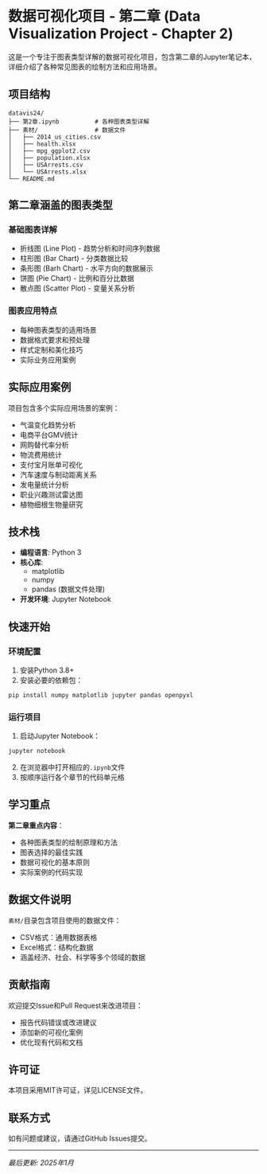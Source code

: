 # 数据可视化项目 - 第二章 (Data Visualization Project - Chapter 2)

这是一个专注于图表类型详解的数据可视化项目，包含第二章的Jupyter笔记本，详细介绍了各种常见图表的绘制方法和应用场景。

## 项目结构

```
datavis24/
├── 第2章.ipynb          # 各种图表类型详解
├── 素材/                # 数据文件
│   ├── 2014_us_cities.csv
│   ├── health.xlsx
│   ├── mpg_ggplot2.csv
│   ├── population.xlsx
│   ├── USArrests.csv
│   └── USArrests.xlsx
└── README.md
```

## 第二章涵盖的图表类型

### 基础图表详解
- 折线图 (Line Plot) - 趋势分析和时间序列数据
- 柱形图 (Bar Chart) - 分类数据比较
- 条形图 (Barh Chart) - 水平方向的数据展示
- 饼图 (Pie Chart) - 比例和百分比数据
- 散点图 (Scatter Plot) - 变量关系分析

### 图表应用特点
- 每种图表类型的适用场景
- 数据格式要求和预处理
- 样式定制和美化技巧
- 实际业务应用案例

## 实际应用案例

项目包含多个实际应用场景的案例：
- 气温变化趋势分析
- 电商平台GMV统计
- 网购替代率分析
- 物流费用统计
- 支付宝月账单可视化
- 汽车速度与制动距离关系
- 发电量统计分析
- 职业兴趣测试雷达图
- 植物细根生物量研究

## 技术栈

- **编程语言**: Python 3
- **核心库**: 
  - matplotlib
  - numpy
  - pandas (数据文件处理)
- **开发环境**: Jupyter Notebook

## 快速开始

### 环境配置

1. 安装Python 3.8+
2. 安装必要的依赖包：

```bash
pip install numpy matplotlib jupyter pandas openpyxl
```

### 运行项目

1. 启动Jupyter Notebook：

```bash
jupyter notebook
```

2. 在浏览器中打开相应的`.ipynb`文件
3. 按顺序运行各个章节的代码单元格

## 学习重点

**第二章重点内容**：
- 各种图表类型的绘制原理和方法
- 图表选择的最佳实践
- 数据可视化的基本原则
- 实际案例的代码实现

## 数据文件说明

`素材/`目录包含项目使用的数据文件：
- CSV格式：通用数据表格
- Excel格式：结构化数据
- 涵盖经济、社会、科学等多个领域的数据

## 贡献指南

欢迎提交Issue和Pull Request来改进项目：
- 报告代码错误或改进建议
- 添加新的可视化案例
- 优化现有代码和文档

## 许可证

本项目采用MIT许可证，详见LICENSE文件。

## 联系方式

如有问题或建议，请通过GitHub Issues提交。

---

*最后更新: 2025年1月*